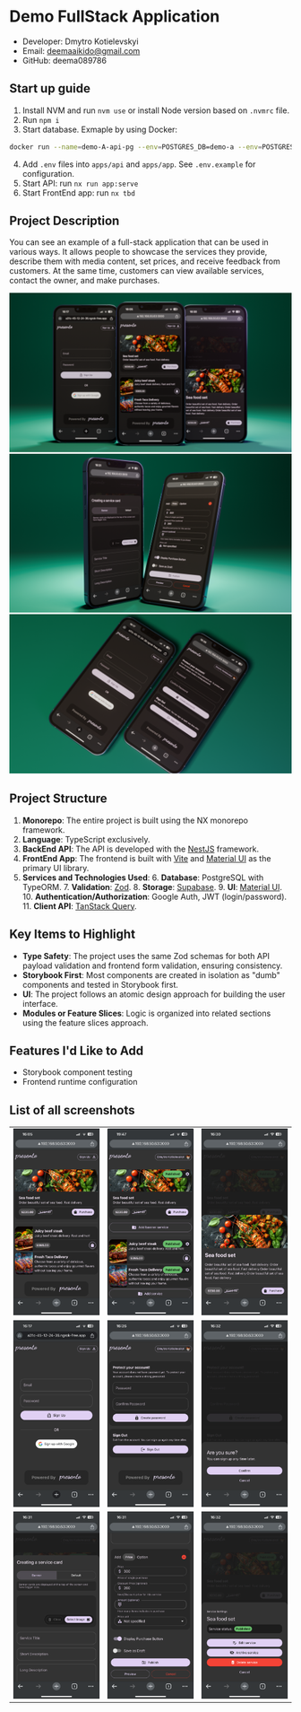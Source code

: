 # Demo FullStack Application
* Developer: Dmytro Kotielevskyi 
* Email: deemaaikido@gmail.com 
* GitHub: deema089786

## Start up guide
1. Install NVM and run ```nvm use``` or install Node version based on `.nvmrc` file.
2. Run `npm i`
3. Start database. Exmaple by using Docker:
```bash
docker run --name=demo-A-api-pg --env=POSTGRES_DB=demo-a --env=POSTGRES_USER=root --env=POSTGRES_PASSWORD=root --volume=<path to project directry>/demo-A/docker-volumes/demo-A-api-db:/var/lib/postgresql/data -p 5432:5432 -d postgres:16-alpine
```
4. Add `.env` files into `apps/api` and `apps/app`. See `.env.example` for configuration.
5. Start API: run `nx run app:serve`
6. Start FrontEnd app: run `nx tbd`

## Project Description
You can see an example of a full-stack application that can be used in various ways. It allows people to showcase the services they provide, describe them with media content, set prices, and receive feedback from customers. At the same time, customers can view available services, contact the owner, and make purchases.

![render-1](readme-assets/renders/demo-a-1.png)
![render-2](readme-assets/renders/demo-a-2.png)
![render-3](readme-assets/renders/demo-a-3.png)

## Project Structure
1. **Monorepo**: The entire project is built using the NX monorepo framework.
2. **Language**: TypeScript exclusively.
3. **BackEnd API**: The API is developed with the [NestJS](https://nestjs.com) framework.
4. **FrontEnd App**: The frontend is built with [Vite](https://vitejs.dev) and [Material UI](https://mui.com) as the primary UI library.
5. **Services and Technologies Used**:
   6. **Database**: PostgreSQL with TypeORM.
   7. **Validation**: [Zod](https://zod.dev).
   8. **Storage**: [Supabase](https://supabase.com).
   9. **UI**: [Material UI](https://mui.com).
   10. **Authentication/Authorization**: Google Auth, JWT (login/password).
   11. **Client API**: [TanStack Query](https://tanstack.com/query/latest).


## Key Items to Highlight
* **Type Safety**: The project uses the same Zod schemas for both API payload validation and frontend form validation, ensuring consistency.
* **Storybook First**: Most components are created in isolation as "dumb" components and tested in Storybook first.
* **UI**: The project follows an atomic design approach for building the user interface.
* **Modules or Feature Slices**: Logic is organized into related sections using the feature slices approach.

## Features I'd Like to Add
* Storybook component testing
* Frontend runtime configuration

## List of all screenshots

[//]: # (<div style="display: grid; grid-template-columns: repeat&#40;3, 1fr&#41;; gap: 20px;">)

[//]: # (  <img src="readme-assets/screenshots/screenshot-1.PNG" width="250" />)

[//]: # (  <img src="readme-assets/screenshots/screenshot-3.jpeg" width="250" />)

[//]: # (  <img src="readme-assets/screenshots/screenshot-4.PNG" width="250" />)

[//]: # (  <img src="readme-assets/screenshots/screenshot-2.PNG" width="250" />)

[//]: # (  <img src="readme-assets/screenshots/screenshot-5.PNG" width="250" />)

[//]: # (  <img src="readme-assets/screenshots/screenshot-6.PNG" width="250" />)

[//]: # (  <img src="readme-assets/screenshots/screenshot-9.PNG" width="250" />)

[//]: # (  <img src="readme-assets/screenshots/screenshot-8.PNG" width="250" />)

[//]: # (  <img src="readme-assets/screenshots/screenshot-7.PNG" width="250" />)

[//]: # (</div>)

|                                                                         |                                                                       |                                                                      |
|:-----------------------------------------------------------------------:|:---------------------------------------------------------------------:|:--------------------------------------------------------------------:|
| <img width="250" src="readme-assets/screenshots/screenshot-1.PNG"/>     | <img src="readme-assets/screenshots/screenshot-3.jpeg" width="250" /> | <img src="readme-assets/screenshots/screenshot-4.PNG" width="250" /> |
|  <img src="readme-assets/screenshots/screenshot-2.PNG" width="250" />   | <img src="readme-assets/screenshots/screenshot-5.PNG" width="250" />  | <img src="readme-assets/screenshots/screenshot-6.PNG" width="250" /> |
|  <img src="readme-assets/screenshots/screenshot-9.PNG" width="250" />   | <img src="readme-assets/screenshots/screenshot-8.PNG" width="250" />  | <img src="readme-assets/screenshots/screenshot-7.PNG" width="250" /> |
